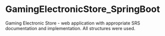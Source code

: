 # GamingElectronicStore_SpringBoot
Gaming Electronic Store - web application with appropriate SRS documentation and implementation. All structures were used. 
